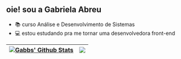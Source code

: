 ## oie! sou a Gabriela Abreu 

- 📚 curso Análise e Desenvolvimento de Sistemas
- 💻 estou estudando pra me tornar uma desenvolvedora front-end

| <a href="https://github.com/abreugabb/github-readme-stats"><img align="center" src="https://github-readme-stats.vercel.app/api?username=abreugabb&show_icons=true&theme=onedark&include_all_commits=true&count_private=true" alt="Gabbs' Github Stats" /></a> | <a href="https://github.com/abreugabb/github-readme-stats"><img align="center" src="https://github-readme-stats.vercel.app/api/top-langs/?username=abreugabb&layout=compact&langs_count=7&theme=onedark" /></a> |
| ------------- | ------------- |
